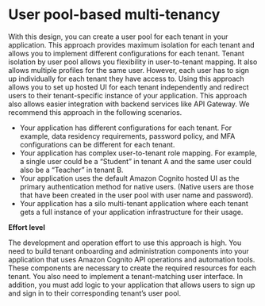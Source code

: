 # User pool\-based multi\-tenancy<a name="bp_user-pool-based-multi-tenancy"></a>

With this design, you can create a user pool for each tenant in your application\. This approach provides maximum isolation for each tenant and allows you to implement different configurations for each tenant\. Tenant isolation by user pool allows you flexibility in user\-to\-tenant mapping\. It also allows multiple profiles for the same user\. However, each user has to sign up individually for each tenant they have access to\. Using this approach allows you to set up hosted UI for each tenant independently and redirect users to their tenant\-specific instance of your application\. This approach also allows easier integration with backend services like API Gateway\. We recommend this approach in the following scenarios\. 
+ Your application has different configurations for each tenant\. For example, data residency requirements, password policy, and MFA configurations can be different for each tenant\. 
+ Your application has complex user\-to\-tenant role mapping\. For example, a single user could be a “Student” in tenant A and the same user could also be a “Teacher” in tenant B\. 
+ Your application uses the default Amazon Cognito hosted UI as the primary authentication method for native users\. \(Native users are those that have been created in the user pool with user name and password\)\. 
+ Your application has a silo multi\-tenant application where each tenant gets a full instance of your application infrastructure for their usage\. 

 **Effort level** 

The development and operation effort to use this approach is high\. You need to build tenant onboarding and administration components into your application that uses Amazon Cognito API operations and automation tools\. These components are necessary to create the required resources for each tenant\. You also need to implement a tenant\-matching user interface\. In addition, you must add logic to your application that allows users to sign up and sign in to their corresponding tenant’s user pool\. 